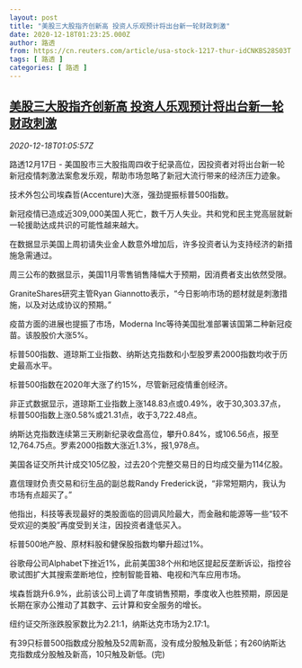 ```yaml
---
layout: post
title: "美股三大股指齐创新高 投资人乐观预计将出台新一轮财政刺激"
date: 2020-12-18T01:23:25.000Z
author: 路透
from: https://cn.reuters.com/article/usa-stock-1217-thur-idCNKBS28S03T
tags: [ 路透 ]
categories: [ 路透 ]
---
```

<!--1608254605000-->
[美股三大股指齐创新高 投资人乐观预计将出台新一轮财政刺激](https://cn.reuters.com/article/usa-stock-1217-thur-idCNKBS28S03T)
------

<div>
<div><i>2020-12-18T01:05:57Z</i></div><p>路透12月17日 - 美国股市三大股指周四收于纪录高位，因投资者对将出台新一轮新冠疫情刺激法案愈发乐观，帮助市场忽略了新冠大流行带来的经济压力迹象。</p><p>技术外包公司埃森哲(Accenture)大涨，强劲提振标普500指数。</p><p>新冠疫情已造成近309,000美国人死亡，数千万人失业。共和党和民主党高层就新一轮援助达成共识的可能性越来越大。</p><p>在数据显示美国上周初请失业金人数意外增加后，许多投资者认为支持经济的新措施急需通过。</p><p>周三公布的数据显示，美国11月零售销售降幅大于预期，因消费者支出依然受限。</p><p>GraniteShares研究主管Ryan Giannotto表示，“今日影响市场的题材就是刺激措施，以及对达成协议的预期。”</p><p>疫苗方面的进展也提振了市场，Moderna Inc等待美国批准部署该国第二种新冠疫苗。该股股价大涨5%。</p><p>标普500指数、道琼斯工业指数、纳斯达克指数和小型股罗素2000指数均收于历史最高水平。</p><p>标普500指数在2020年大涨了约15%，尽管新冠疫情重创经济。</p><p>非正式数据显示，道琼斯工业指数上涨148.83点或0.49%，收于30,303.37点，标普500指数上涨0.58%或21.31点，收于3,722.48点。</p><p>纳斯达克指数连续第三天刷新纪录收盘高位，攀升0.84%，或106.56点，报至12,764.75点。罗素2000指数大涨近1.3%，报1,978点。</p><p>美国各证交所共计成交105亿股，过去20个完整交易日的日均成交量为114亿股。</p><p>嘉信理财负责交易和衍生品的副总裁Randy Frederick说，“非常短期内，我认为市场有点超买了。”</p><p>他指出，科技等表现最好的类股面临的回调风险最大，而金融和能源等一些“较不受欢迎的类股”再度受到关注，因投资者逢低买入。</p><p>标普500地产股、原材料股和健保股指数均攀升超过1%。</p><p>谷歌母公司Alphabet下挫近1%，此前美国38个州和地区提起反垄断诉讼，指控谷歌试图扩大其搜索垄断地位，控制智能音箱、电视和汽车应用市场。</p><p>埃森哲跳升6.9%，此前该公司上调了年度销售预期，季度收入也胜预期，原因是长期在家办公推动了其数字、云计算和安全服务的增长。</p><p>纽约证交所涨跌股家数比为2.21:1，纳斯达克市场为2.17:1。</p><p>有39只标普500指数成分股触及52周新高，没有成分股触及新低；有260纳斯达克指数成分股触及新高，10只触及新低。(完)</p>
</div>
